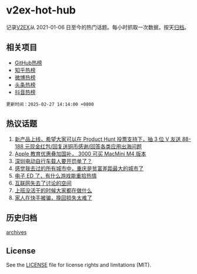 # v2ex-hot-hub

 记录[V2EX](https://www.v2ex.com/)从 2021-01-06 日至今的热门话题。每小时抓取一次数据，按天[归档](archives)。
 
 ## 相关项目

- [GitHub热榜](https://github.com/lonnyzhang423/github-hot-hub)
- [知乎热榜](https://github.com/lonnyzhang423/zhihu-hot-hub)
- [微博热榜](https://github.com/lonnyzhang423/weibo-hot-hub)
- [头条热榜](https://github.com/lonnyzhang423/toutiao-hot-hub)
- [抖音热榜](https://github.com/lonnyzhang423/douyin-hot-hub)


 `更新时间：2025-02-27 14:14:00 +0800`

## 热议话题

1. [新产品上线，希望大家可以在 Product Hunt 投票支持下，抽 3 位 V 友送 88-188 元现金红包/回复送铜币感谢/回答各类应用出海问题](https://www.v2ex.com/t/1114522)
1. [Apple 教育优惠叠加国补， 3000 可买 MacMini M4 版本](https://www.v2ex.com/t/1114363)
1. [深圳电动自行车载人要开罚单了？](https://www.v2ex.com/t/1114494)
1. [感觉我去过的所有城市中，重庆是贫富差距最大的城市了](https://www.v2ex.com/t/1114529)
1. [电子 ED 了，有什么游戏能重拾热情](https://www.v2ex.com/t/1114559)
1. [互联网失去了讨论的空间](https://www.v2ex.com/t/1114455)
1. [上班没活干的时候大家都在做什么](https://www.v2ex.com/t/1114504)
1. [家人在快手被骗，挽回损失太难了](https://www.v2ex.com/t/1114549)

## 历史归档

[archives](archives)

## License

See the [LICENSE](LICENSE) file for license rights and limitations (MIT).
